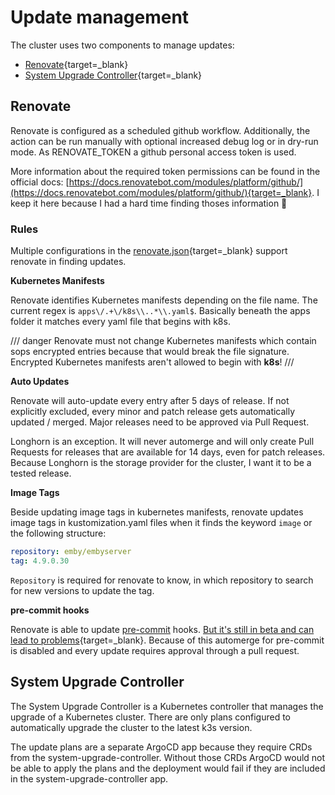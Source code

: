 # Update management

The cluster uses two components to manage updates:

- [Renovate](https://github.com/renovatebot/renovate){target=_blank}
- [System Upgrade Controller](https://github.com/rancher/system-upgrade-controller){target=_blank}

## Renovate

Renovate is configured as a scheduled github workflow. Additionally, the action can be run manually with optional increased debug log or in dry-run mode. As RENOVATE_TOKEN a github personal access token is used.

More information about the required token permissions can be found in the official docs: [https://docs.renovatebot.com/modules/platform/github/](https://docs.renovatebot.com/modules/platform/github/){target=_blank}. I keep it here because I had a hard time finding thoses information 🙈

### Rules

Multiple configurations in the [renovate.json](https://github.com/madic-creates/k3s-git-ops/blob/main/.github/renovate.json){target=_blank} support renovate in finding updates.

**Kubernetes Manifests**

Renovate identifies Kubernetes manifests depending on the file name. The current regex is `apps\/.+\/k8s\\..*\\.yaml$`. Basically beneath the apps folder it matches every yaml file that begins with k8s.

/// danger
Renovate must not change Kubernetes manifests which contain sops encrypted entries because that would break the file signature. Encrypted Kubernetes manifests aren't allowed to begin with **k8s**!
///

**Auto Updates**

Renovate will auto-update every entry after 5 days of release. If not explicitly excluded, every minor and patch release gets automatically updated / merged. Major releases need to be approved via Pull Request.

Longhorn is an exception. It will never automerge and will only create Pull Requests for releases that are available for 14 days, even for patch releases. Because Longhorn is the storage provider for the cluster, I want it to be a tested release.

**Image Tags**

Beside updating image tags in kubernetes manifests, renovate updates image tags in kustomization.yaml files when it finds the keyword `image` or the following structure:

```yaml
repository: emby/embyserver
tag: 4.9.0.30
```

`Repository` is required for renovate to know, in which repository to search for new versions to update the tag.

**pre-commit hooks**

Renovate is able to update [pre-commit](pre-commit-hooks.md) hooks. [But it's still in beta and can lead to problems](https://docs.renovatebot.com/modules/manager/pre-commit/#additional-information){target=_blank}. Because of this automerge for pre-commit is disabled and every update requires approval through a pull request.

## System Upgrade Controller

The System Upgrade Controller is a Kubernetes controller that manages the upgrade of a Kubernetes cluster. There are only plans configured to automatically upgrade the cluster to the latest k3s version.

The update plans are a separate ArgoCD app because they require CRDs from the system-upgrade-controller. Without those CRDs ArgoCD would not be able to apply the plans and the deployment would fail if they are included in the system-upgrade-controller app.
